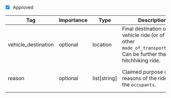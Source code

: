 - [x] Approved


| Tag         | Importance   | Type      | Description                                                                 | Enum | Example |
|-------------|--------------|-----------|-----------------------------------------------------------------------------|------|---------|
| vehicle_destination | optional  | location  | Final destination of the vehicle ride (or of any other `mode_of_transportation`). Can be further than the hitchhiking ride. |      |{latitude:52.5580333, longitude:11.2675331, is_exact: true}         |
| reason     | optional  | list[string]    | Claimed purpose or reasons of the ride by the `occupants`. | holiday, commute, business, recreational    | [commute]         |
